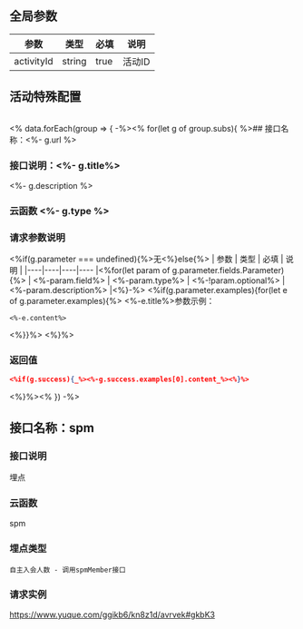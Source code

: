 ## 全局参数

| 参数   | 类型   | 必填 | 说明   |
| --- |--- |--- | --- |
|activityId|string|true|活动ID|

## 活动特殊配置
```json

```
<% data.forEach(group => { -%><% for(let g of group.subs){ %>## 接口名称：<%- g.url %>
### 接口说明：<%- g.title%>

<%- g.description %>

### 云函数 <%- g.type %>

### 请求参数说明
<%if(g.parameter === undefined){%>无<%}else{%>
| 参数 | 类型 | 必填 | 说明 | 
|----|----|----|---- |<%for(let param of g.parameter.fields.Parameter){%>
| <%-param.field%> | <%-param.type%> | <%-!param.optional%> | <%-param.description%> |<%}-%>
<%if(g.parameter.examples){for(let e of g.parameter.examples){%>
<%-e.title%>参数示例：
```<%-e.type%>
<%-e.content%>
```
<%}}%>
<%}%>
### 返回值
```json
<%if(g.success){_%><%-g.success.examples[0].content_%><%}%>
```
<%}%><% }) -%>
## 接口名称：spm
### 接口说明
埋点
### 云函数
spm
### 埋点类型
```
自主入会人数 - 调用spmMember接口
```
### 请求实例
https://www.yuque.com/ggikb6/kn8z1d/avrvek#gkbK3
